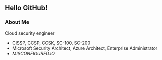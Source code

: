 ## Hello GitHub!

### About Me
Cloud security engineer
- CISSP, CCSP, CCSK, SC-100, SC-200
- Microsoft Security Architect, Azure Architect, Enterprise Administrator
- *MISCONFIGURED.IO*
